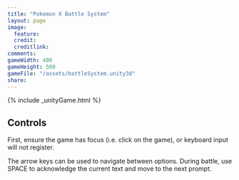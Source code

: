 ```yaml
---
title: "Pokemon X Battle System"
layout: page
image:
  feature: 
  credit: 
  creditlink: 
comments:
gameWidth: 400
gameHeight: 500
gameFile: "/assets/battleSystem.unity3d"
share: 
---
```

{% include _unityGame.html %}


## Controls
First, ensure the game has focus (i.e. click on the game), or keyboard input will not register.

The arrow keys can be used to navigate between options.
During battle, use SPACE to acknowledge the current text and move to the next prompt.
